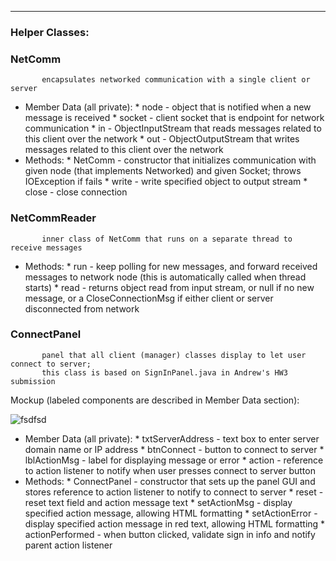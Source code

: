 ***

### Helper Classes:
### NetComm
           encapsulates networked communication with a single client or server
* Member Data (all private):
      * node - object that is notified when a new message is received
      * socket - client socket that is endpoint for network communication
      * in - ObjectInputStream that reads messages related to this client over the network
      * out - ObjectOutputStream that writes messages related to this client over the network
* Methods:
      * NetComm - constructor that initializes communication with given node (that implements Networked) and given Socket; throws IOException if fails
      * write - write specified object to output stream
      * close - close connection

### NetCommReader
           inner class of NetComm that runs on a separate thread to receive messages
* Methods:
      * run - keep polling for new messages, and forward received messages to network node (this is automatically called when thread starts)
      * read - returns object read from input stream, or null if no new message, or a CloseConnectionMsg if either client or server disconnected from network

### ConnectPanel
           panel that all client (manager) classes display to let user connect to server;
           this class is based on SignInPanel.java in Andrew's HW3 submission

Mockup (labeled components are described in Member Data section):

![fsdfsd](http://usc-csci200-fall2012.github.com/team11/design/images/image05.png)

* Member Data (all private):
      * txtServerAddress - text box to enter server domain name or IP address
      * btnConnect - button to connect to server
      * lblActionMsg - label for displaying message or error
      * action - reference to action listener to notify when user presses connect to server button
* Methods:
      * ConnectPanel - constructor that sets up the panel GUI and stores reference to action listener to notify to connect to server
      * reset - reset text field and action message text
      * setActionMsg - display specified action message, allowing HTML formatting
      * setActionError - display specified action message in red text, allowing HTML formatting
      * actionPerformed - when button clicked, validate sign in info and notify parent action listener
